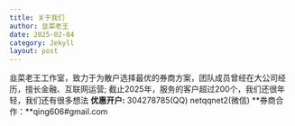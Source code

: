 ```yaml
---
title: 关于我们
author: 韭菜老王
date: 2025-02-04
category: Jekyll
layout: post
---
```


韭菜老王工作室，致力于为散户选择最优的券商方案，团队成员曾经在大公司经历，擅长金融、互联网运营;
截止2025年，服务的客户超过200个，我们还很年轻，我们还有很多想法
**优惠开户:** 304278785(QQ) netqqnet2(微信)
**券商合作：**qing606#gmail.com

